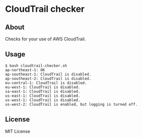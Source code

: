 # CloudTrail checker

## About

Checks for your use of AWS CloudTrail.

## Usage

```
$ bash cloudtrail-checker.sh
ap-northeast-1: OK
ap-southeast-1: CloudTrail is disabled.
ap-southeast-2: CloudTrail is disabled.
eu-central-1: CloudTrail is disabled.
eu-west-1: CloudTrail is disabled.
sa-east-1: CloudTrail is disabled.
us-east-1: CloudTrail is disabled.
us-west-1: CloudTrail is disabled.
us-west-2: CloudTrail is enabled, but logging is turned off.
```

## License

MIT License
